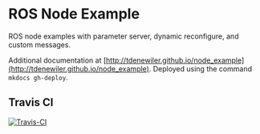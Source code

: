 # ROS Node Example

ROS node examples with parameter server, dynamic reconfigure, and custom messages.

Additional documentation at
[http://tdenewiler.github.io/node_example](http://tdenewiler.github.io/node_example).
Deployed using the command `mkdocs gh-deploy`.

## Travis CI

[![Travis-CI](https://api.travis-ci.org/tdenewiler/node_example.svg?branch=master)](https://travis-ci.org/tdenewiler/node_example/branches)
